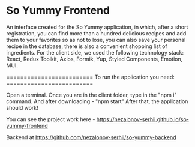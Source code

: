# So Yummy Frontend

An interface created for the So Yummy application, in which, after a short registration, you can find more than a hundred delicious recipes and add them to your favorites so as not to lose, you can also save your personal recipe in the database, there is also a convenient shopping list of ingredients. For the client side, we used the following technology stack: React, Redux Toolkit, Axios, Formik, Yup, Styled Components, Emotion, MUI.

========================= To run the application you need: =========================

Open a terminal. Once you are in the client folder, type in the "npm i" command. And after downloading - "npm start" After that, the application should work!

You can see the project work here - https://nezalonov-serhii.github.io/so-yummy-frontend

Backend at https://github.com/nezalonov-serhii/so-yummy-backend
